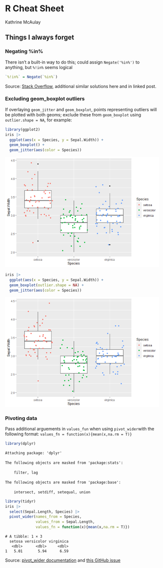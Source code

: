 R Cheat Sheet
================
Kathrine McAulay

## Things I always forget

### Negating %in%

There isn’t a built-in way to do this; could assign `Negate('%in%')` to
anything, but `%!in%` seems logical

``` r
`%!in%` = Negate(`%in%`)
```

Source: [Stack
Overflow](https://stackoverflow.com/questions/38351820/negation-of-in-in-r),
additional similar solutions here and in linked post.

### Excluding geom_boxplot outliers

If overlaying `geom_jitter` and `geom_boxplot`, points representing
outliers will be plotted with both geoms; exclude these from
`geom_boxplot` using `outlier.shape = NA`, for example:

``` r
library(ggplot2)
iris |>
  ggplot(aes(x = Species, y = Sepal.Width)) +
  geom_boxplot() +
  geom_jitter(aes(color = Species))
```

![](cheat_sheet_files/figure-gfm/unnamed-chunk-2-1.png)

``` r
iris |>
  ggplot(aes(x = Species, y = Sepal.Width)) +
  geom_boxplot(outlier.shape = NA) +
  geom_jitter(aes(color = Species))
```

![](cheat_sheet_files/figure-gfm/unnamed-chunk-2-2.png)

### Pivoting data

Pass additional arguements in `values_fun` when using `pivot_wider`with
the following format: `values_fn = function(x){mean(x,na.rm = T)}`

``` r
library(dplyr)
```


    Attaching package: 'dplyr'

    The following objects are masked from 'package:stats':

        filter, lag

    The following objects are masked from 'package:base':

        intersect, setdiff, setequal, union

``` r
library(tidyr)
iris |>
  select(Sepal.Length, Species) |>
  pivot_wider(names_from = Species,
              values_from = Sepal.Length,
              values_fn = function(x){mean(x,na.rm = T)})
```

    # A tibble: 1 × 3
      setosa versicolor virginica
       <dbl>      <dbl>     <dbl>
    1   5.01       5.94      6.59

Source: [pivot_wider
documentation](http://127.0.0.1:63596/help/library/tidyr/html/pivot_wider.html)
and [this GitHub issue](https://github.com/tidyverse/tidyr/issues/1114)

